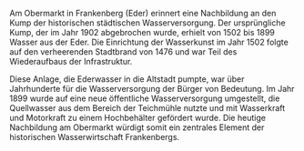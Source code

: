Am Obermarkt in Frankenberg (Eder) erinnert eine Nachbildung an den Kump der historischen städtischen Wasserversorgung. Der ursprüngliche Kump, der im Jahr 1902 abgebrochen wurde, erhielt von 1502 bis 1899 Wasser aus der Eder. Die Einrichtung der Wasserkunst im Jahr 1502 folgte auf den verheerenden Stadtbrand von 1476 und war Teil des Wiederaufbaus der Infrastruktur.

Diese Anlage, die Ederwasser in die Altstadt pumpte, war über Jahrhunderte für die Wasserversorgung der Bürger von Bedeutung. Im Jahr 1899 wurde auf eine neue öffentliche Wasserversorgung umgestellt, die Quellwasser aus dem Bereich der Teichmühle nutzte und mit Wasserkraft und Motorkraft zu einem Hochbehälter gefördert wurde. Die heutige Nachbildung am Obermarkt würdigt somit ein zentrales Element der historischen Wasserwirtschaft Frankenbergs.